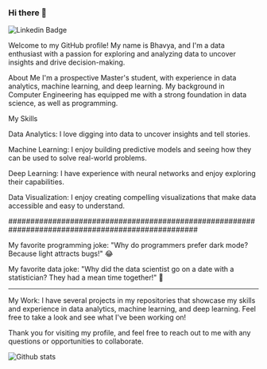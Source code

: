 ### Hi there 👋
![Linkedin Badge](https://img.shields.io/badge/-View&nbsp;profile&nbsp;on&nbsp;LinkedIn-blue?style=flat-square&logo=Linkedin&logoColor=white&link=https://www.linkedin.com/in//bhavya-pandya/)



Welcome to my GitHub profile! My name is Bhavya, and I'm a data enthusiast with a passion for exploring and analyzing data to uncover insights and drive decision-making.

About Me
I'm a  prospective Master's student, with experience in data analytics, machine learning, and deep learning. My background in Computer Engineering has equipped me with a strong foundation in data science, as well as programming.

My Skills

Data Analytics: I love digging into data to uncover insights and tell stories.

Machine Learning: I enjoy building predictive models and seeing how they can be used to solve real-world problems.

Deep Learning: I have experience with neural networks and enjoy exploring their capabilities.

Data Visualization: I enjoy creating compelling visualizations that make data accessible and easy to understand.


###################################################################################################


My favorite programming joke: "Why do programmers prefer dark mode? Because light attracts bugs!" 😂


My favorite data joke: "Why did the data scientist go on a date with a statistician? They had a mean time together!" 🤣
____________________________________________________________________________________________________


My Work:
I have several projects in my repositories that showcase my skills and experience in data analytics, machine learning, and deep learning. Feel free to take a look and see what I've been working on!

Thank you for visiting my profile, and feel free to reach out to me with any questions or opportunities to collaborate.

![Github stats](https://github-readme-stats.vercel.app/api?username=bhavyapandya)
<!--
**bhavyapandya/bhavyapandya** is a ✨ _special_ ✨ repository because its `README.md` (this file) appears on your GitHub profile.

Here are some ideas to get you started:

- 🔭 I’m currently working on ...
- 🌱 I’m currently learning ...
- 👯 I’m looking to collaborate on ...
- 🤔 I’m looking for help with ...
- 💬 Ask me about ...
- 📫 How to reach me: ...
- 😄 Pronouns: ...
- ⚡ Fun fact: ...
-->
